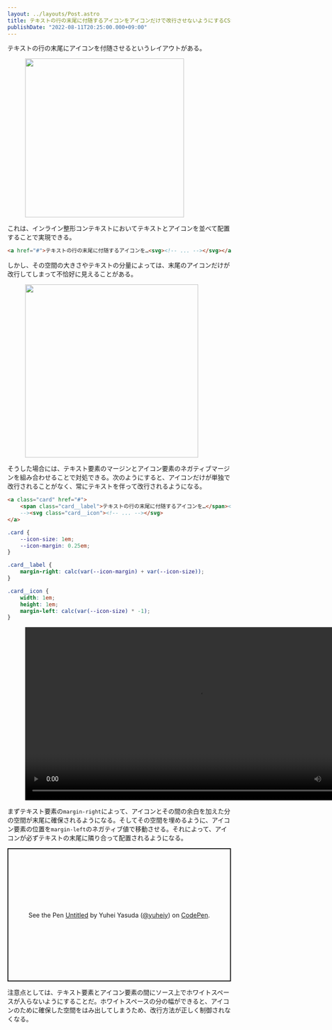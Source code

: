 ```yaml
---
layout: ../layouts/Post.astro
title: テキストの行の末尾に付随するアイコンをアイコンだけで改行させないようにするCSS
publishDate: "2022-08-11T20:25:00.000+09:00"
---
```


テキストの行の末尾にアイコンを付随させるというレイアウトがある。

<figure>
<img src="/assets/2022-08-11-text-with-accompanying-icon/1.png" alt="" style="width: calc(716/2/16*1rem);">
</figure>

これは、インライン整形コンテキストにおいてテキストとアイコンを並べて配置することで実現できる。

```html
<a href="#">テキストの行の末尾に付随するアイコンを…<svg><!-- ... --></svg></a>
```

しかし、その空間の大きさやテキストの分量によっては、末尾のアイコンだけが改行してしまって不恰好に見えることがある。

<figure>
<img src="/assets/2022-08-11-text-with-accompanying-icon/2.png" alt="" style="width: calc(780/2/16*1rem);">
</figure>

そうした場合には、テキスト要素のマージンとアイコン要素のネガティブマージンを組み合わせることで対処できる。次のようにすると、アイコンだけが単独で改行されることがなく、常にテキストを伴って改行されるようになる。

```html
<a class="card" href="#">
	<span class="card__label">テキストの行の末尾に付随するアイコンを…</span><!--
	--><svg class="card__icon"><!-- ... --></svg>
</a>
```

```css
.card {
	--icon-size: 1em;
	--icon-margin: 0.25em;
}

.card__label {
	margin-right: calc(var(--icon-margin) + var(--icon-size));
}

.card__icon {
	width: 1em;
	height: 1em;
	margin-left: calc(var(--icon-size) * -1);
}
```

<figure>
<video controls style="width: calc(1560/2/16*1rem);">
<source src="/assets/2022-08-11-text-with-accompanying-icon/3.mp4">
</video>
</figure>

まずテキスト要素の`margin-right`によって、アイコンとその間の余白を加えた分の空間が末尾に確保されるようになる。そしてその空間を埋めるように、アイコン要素の位置を`margin-left`のネガティブ値で移動させる。それによって、アイコンが必ずテキストの末尾に隣り合って配置されるようになる。

<p class="codepen" data-height="300" data-slug-hash="gOedOyN" data-user="yuheiy" style="height: 300px; box-sizing: border-box; display: flex; align-items: center; justify-content: center; border: 2px solid; margin: 1em 0; padding: 1em;">
  <span>See the Pen <a href="https://codepen.io/yuheiy/pen/gOedOyN">
  Untitled</a> by Yuhei Yasuda (<a href="https://codepen.io/yuheiy">@yuheiy</a>)
  on <a href="https://codepen.io">CodePen</a>.</span>
</p>
<script async src="https://cpwebassets.codepen.io/assets/embed/ei.js"></script>

注意点としては、テキスト要素とアイコン要素の間にソース上でホワイトスペースが入らないようにすることだ。ホワイトスペースの分の幅ができると、アイコンのために確保した空間をはみ出してしまうため、改行方法が正しく制御されなくなる。
